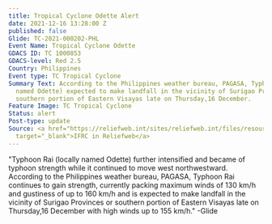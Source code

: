 ```yaml
---
title: Tropical Cyclone Odette Alert
date: 2021-12-16 13:28:00 Z
published: false
Glide: TC-2021-000202-PHL
Event Name: Tropical Cyclone Odette
GDACS ID: TC 1000853
GDACS-level: Red 2.5
Country: Philippines
Event type: TC Tropical Cyclone
Summary Text: According to the Philippines weather bureau, PAGASA, Typhoon Rai (locally
  named Odette) expected to make landfall in the vicinity of Surigao Provinces or
  southern portion of Eastern Visayas late on Thursday,16 December.
Feature Image: TC Tropical Cyclone
Status: alert
Post-type: update
Source: <a href="https://reliefweb.int/sites/reliefweb.int/files/resources/PDC_Typhoon_Rai_Philippines_UNOCHA_WFP_JADE_15DEC%202100UTC.pdf"
  target="_blank">IFRC in Reliefweb</a>
---
```


"Typhoon Rai (locally named Odette) further intensified and became of typhoon strength while it continued to move west northwestward. According to the Philippines weather bureau, PAGASA, Typhoon Rai continues to gain strength, currently packing maximum winds of 130 km/h and gustiness of up to 160 km/h and is expected to make landfall in the vicinity of Surigao Provinces or southern portion of Eastern Visayas late on Thursday,16 December with high winds up to 155 km/h." -Glide